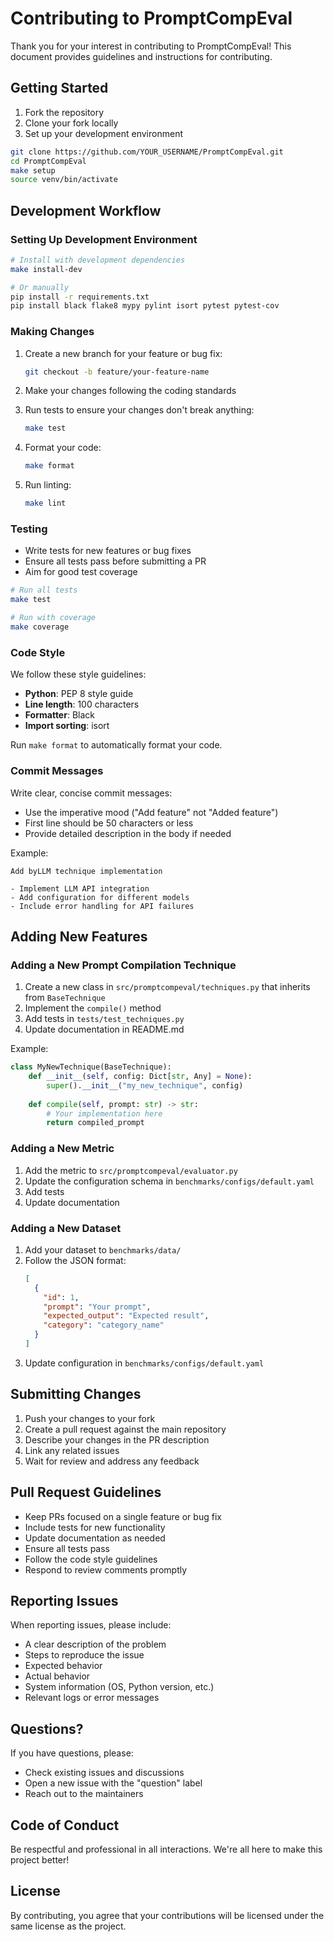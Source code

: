 # Contributing to PromptCompEval

Thank you for your interest in contributing to PromptCompEval! This document provides guidelines and instructions for contributing.

## Getting Started

1. Fork the repository
2. Clone your fork locally
3. Set up your development environment

```bash
git clone https://github.com/YOUR_USERNAME/PromptCompEval.git
cd PromptCompEval
make setup
source venv/bin/activate
```

## Development Workflow

### Setting Up Development Environment

```bash
# Install with development dependencies
make install-dev

# Or manually
pip install -r requirements.txt
pip install black flake8 mypy pylint isort pytest pytest-cov
```

### Making Changes

1. Create a new branch for your feature or bug fix:
   ```bash
   git checkout -b feature/your-feature-name
   ```

2. Make your changes following the coding standards

3. Run tests to ensure your changes don't break anything:
   ```bash
   make test
   ```

4. Format your code:
   ```bash
   make format
   ```

5. Run linting:
   ```bash
   make lint
   ```

### Testing

- Write tests for new features or bug fixes
- Ensure all tests pass before submitting a PR
- Aim for good test coverage

```bash
# Run all tests
make test

# Run with coverage
make coverage
```

### Code Style

We follow these style guidelines:

- **Python**: PEP 8 style guide
- **Line length**: 100 characters
- **Formatter**: Black
- **Import sorting**: isort

Run `make format` to automatically format your code.

### Commit Messages

Write clear, concise commit messages:

- Use the imperative mood ("Add feature" not "Added feature")
- First line should be 50 characters or less
- Provide detailed description in the body if needed

Example:
```
Add byLLM technique implementation

- Implement LLM API integration
- Add configuration for different models
- Include error handling for API failures
```

## Adding New Features

### Adding a New Prompt Compilation Technique

1. Create a new class in `src/promptcompeval/techniques.py` that inherits from `BaseTechnique`
2. Implement the `compile()` method
3. Add tests in `tests/test_techniques.py`
4. Update documentation in README.md

Example:
```python
class MyNewTechnique(BaseTechnique):
    def __init__(self, config: Dict[str, Any] = None):
        super().__init__("my_new_technique", config)
    
    def compile(self, prompt: str) -> str:
        # Your implementation here
        return compiled_prompt
```

### Adding a New Metric

1. Add the metric to `src/promptcompeval/evaluator.py`
2. Update the configuration schema in `benchmarks/configs/default.yaml`
3. Add tests
4. Update documentation

### Adding a New Dataset

1. Add your dataset to `benchmarks/data/`
2. Follow the JSON format:
   ```json
   [
     {
       "id": 1,
       "prompt": "Your prompt",
       "expected_output": "Expected result",
       "category": "category_name"
     }
   ]
   ```
3. Update configuration in `benchmarks/configs/default.yaml`

## Submitting Changes

1. Push your changes to your fork
2. Create a pull request against the main repository
3. Describe your changes in the PR description
4. Link any related issues
5. Wait for review and address any feedback

## Pull Request Guidelines

- Keep PRs focused on a single feature or bug fix
- Include tests for new functionality
- Update documentation as needed
- Ensure all tests pass
- Follow the code style guidelines
- Respond to review comments promptly

## Reporting Issues

When reporting issues, please include:

- A clear description of the problem
- Steps to reproduce the issue
- Expected behavior
- Actual behavior
- System information (OS, Python version, etc.)
- Relevant logs or error messages

## Questions?

If you have questions, please:

- Check existing issues and discussions
- Open a new issue with the "question" label
- Reach out to the maintainers

## Code of Conduct

Be respectful and professional in all interactions. We're all here to make this project better!

## License

By contributing, you agree that your contributions will be licensed under the same license as the project.
